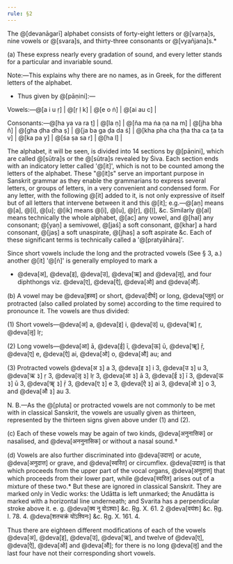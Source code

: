 ```yaml
---
rule: §2
---
```


The @[devanāgarī] alphabet consists of forty-eight letters or @[varṇa]s, nine vowels or @[svara]s, and thirty-three consonants or @[vyañjana]s.*

(a) These express nearly every gradation of sound, and every letter stands for a particular and invariable sound.

Note:—This explains why there are no names, as in Greek, for the different letters of the alphabet.

* Thus given by @[pāṇini]:—

Vowels:—@[a i u ṛ] | @[ṛ ḷ k] | @[e o ṅ] | @[ai au c] |

Consonants:—@[ha ya va ra ṭ] | @[la ṇ] | @[ña ma ṅa ṇa na m] | @[jha bha ñ] | @[gha ḍha dha ṣ] | @[ja ba ga ḍa da ś] | @[kha pha cha ṭha tha ca ṭa ta v] | @[ka pa y] | @[śa ṣa sa r] | @[ha l] |

The alphabet, it will be seen, is divided into 14 sections by @[pāṇini], which are called @[sūtra]s or the @[sūtra]s revealed by Śiva. Each section ends with an indicatory letter called '@[it]', which is not to be counted among the letters of the alphabet. These "@[it]s" serve an important purpose in Sanskrit grammar as they enable the grammarians to express several letters, or groups of letters, in a very convenient and condensed form. For any letter, with the following @[it] added to it, is not only expressive of itself but of all letters that intervene between it and this @[it]; e.g.—@[aṇ] means @[a], @[i], @[u]; @[ik] means @[i], @[u], @[ṛ], @[ḷ], &c. Similarly @[al] means technically the whole alphabet, @[ac] any vowel, and @[hal] any consonant; @[yaṇ] a semivowel, @[jaś] a soft consonant, @[khar] a hard consonant, @[jaṣ] a soft unaspirate, @[jhaṣ] a soft aspirate &c. Each of these significant terms is technically called a '@[pratyāhāra]'.

Since short vowels include the long and the protracted vowels (See § 3, a.) another @[it] '@[ṅ]' is generally employed to mark a

* @deva[अ], @deva[इ], @deva[उ], @deva[ऋ] and @deva[लृ], and four diphthongs viz. @deva[ए], @deva[ऐ], @deva[ओ] and @deva[औ].

(b) A vowel may be @deva[ह्रस्व] or short, @deva[दीर्घ] or long, @deva[प्लुत] or protracted (also called prolated by some) according to the time required to pronounce it. The vowels are thus divided:

(1) Short vowels—@deva[अ] a, @deva[इ] i, @deva[उ] u, @deva[ऋ] ṛ, @deva[लृ] lṛ;

(2) Long vowels—@deva[आ] ā, @deva[ई] ī, @deva[ऊ] ū, @deva[ॠ] ṝ, @deva[ए] e, @deva[ऐ] ai, @deva[ओ] o, @deva[औ] au; and

(3) Protracted vowels @deva[अ ३] a 3, @deva[इ ३] i 3, @deva[उ ३] u 3, @deva[ऋ ३] ṛ 3, @deva[लृ ३] lṛ 3, @deva[आ ३] ā 3, @deva[ई ३] ī 3, @deva[ऊ ३] ū 3, @deva[ॠ ३] ṝ 3, @deva[ए ३] e 3, @deva[ऐ ३] ai 3, @deva[ओ ३] o 3, and @deva[औ ३] au 3.

N. B.—As the @[pluta] or protracted vowels are not commonly to be met with in classical Sanskrit, the vowels are usually given as thirteen, represented by the thirteen signs given above under (1) and (2).

(c) Each of these vowels may be again of two kinds, @deva[अनुनासिक] or nasalised, and @deva[अननुनासिक] or without a nasal sound.†

(d) Vowels are also further discriminated into @deva[उदात्त] or acute, @deva[अनुदात्त] or grave, and @deva[स्वरित] or circumflex. @deva[उदात्त] is that which proceeds from the upper part of the vocal organs, @deva[अनुदात्त] that which proceeds from their lower part, while @deva[स्वरित] arises out of a mixture of these two.* But these are ignored in classical Sanskrit. They are marked only in Vedic works: the Udātta is left unmarked; the Anudātta is marked with a horizontal line underneath; and Svarita has a perpendicular stroke above it. e. g. @deva[क्व नु वोऽश्वाः] &c. Ṛg. X. 61. 2 @deva[वय॑शः] &c. Ṛg. I. 78. 4. @deva[शतचक्रं यो॑ऽश्विनः] &c. Ṛg. X. 161. 4.

Thus there are eighteen different modifications of each of the vowels @deva[अ], @deva[इ], @deva[उ], @deva[ऋ], and twelve of @deva[ए], @deva[ऐ], @deva[ओ] and @deva[औ]; for there is no long @deva[लृ] and the last four have not their corresponding short vowels.